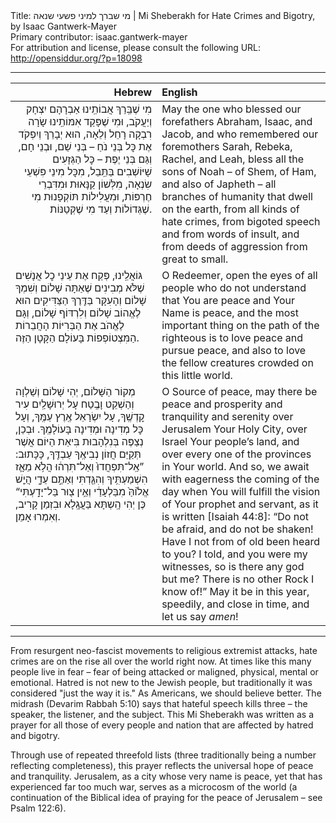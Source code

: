 <html>
<head></head>
<body>
Title: מי שברך למיני פשעי שנאה | Mi Sheberakh for Hate Crimes and Bigotry, by Isaac Gantwerk-Mayer<br />
Primary contributor: isaac.gantwerk-mayer<br />
For attribution and license, please consult the following URL: <a href="http://opensiddur.org/?p=18098">http://opensiddur.org/?p=18098</a>
<p />
<hr />

<table style="margin-left: auto;margin-right: auto;" class="draggable">
<thead><tr><th id="x" style="text-align: right;">Hebrew</th><th style="text-align: left;">English</th></tr></thead>
<tbody>
<tr><td style="vertical-align:top;" width="46%">
<div class="liturgy" style="text-align: right;"><span lang="he">
מִי שֶׁבֵּֽרַךְ אֲבוֹתֵֽינוּ אַבְרָהָם יִצְחָק וְיַעֲקֹב, 
וּמִי שֶׁפָּקַד אִמּוֹתֵֽינוּ שָׂרָה רִבְקָה רָחֵל וְלֵאָה, 
הוּא יְבָרֵךְ וְיִפְקֹד אֶת כׇּל בְּנֵי נֹחַ – בְּנֵי שֵׁם, וּבְנֵי חָם, וְגַּם בְּנֵי יֶפֶת – 
כׇּל הַגְּזָעִים שָׁיּוֹשְׁבִים בַּתֵּֽבֵל, 
מִכׇּל מִינֵי פִּשְׁעֵי שִׂנְאָה, 
מִלְּשׁוֹן קַנָּאוּת וּמִדִּבְרֵי חֶרְפּוֹת, 
וּמִעֲלִילוֹת תּוֹקְפָנוּת מִי שֶׁגְּדוֹלוֹת וְעַד מִי שֶׁקְּטַנּוֹת. 
</span></div></td>
 
<td width="53%"><div class="english">
May the one who blessed our forefathers Abraham, Isaac, and Jacob, 
and who remembered our foremothers Sarah, Rebeka, Rachel, and Leah, 
bless all the sons of Noah – of Shem, of Ham, and also of Japheth – 
all branches of humanity that dwell on the earth, 
from all kinds of hate crimes, 
from bigoted speech and from words of insult, 
and from deeds of aggression from great to small. 
</div></td></tr>


<tr><td style="vertical-align:top;" width="46%">
<div class="liturgy"><span lang="he">
גּוֹאֲלֵֽינוּ, 
פְּקַח אֶת עֵינֵי כׇל אֲנָשִׁים 
שֶׁלֹּא מְבִינִים שֶׁאַתָּה שָׁלוֹם וְשִׁמְךָ שָׁלוֹם 
וְהָעִקָּר בַּדֶּֽרֶךְ הַצַּדִּיקִים הוּא לֶאֱהוֹב שָׁלוֹם וְלִרְדּוֹף שָׁלוֹם, 
וְגָּם לֶאֱהֹב אֶת הַבְּרִיּוֹת הָחֲבֵרוֹת הַמִּצְטוֹפְפוֹת בָּעוֹלָם הַקָּטָן הַזֶּה. 
</span></div></td>
 
<td width="53%"><div class="english">
O Redeemer, 
open the eyes of all people 
who do not understand that You are peace and Your Name is peace, 
and the most important thing on the path of the righteous is to love peace and pursue peace, 
and also to love the fellow creatures crowded on this little world. 
</div></td></tr>


<tr><td style="vertical-align:top;" width="46%">
<div class="liturgy"><span lang="he">
מְקוֹר הַשָּׁלוֹם, 
יְהִי שָׁלוֹם וְשַׁלְוָה וְהַשְׁקֵט וָבֶֽטַח 
עָל יְרוּשָׁלַֽיִם עִיר קׇדְשֶֽׁךָ, 
עָל יִשְׂרָאֵל אֶֽרֶץ עַמֶּֽךָ, 
וְעָל כׇּל מְדִינָה וּמְדִינָה בָּעוֹלָמֶֽךָ. 
וּבְכֵן, נְצַפֶּה בְּנִלְהָבוּת בִּיאַת הַיּוֹם 
אֲשֶׁר תְּקַיֵּם חֲזוֹן נְבִיאֶֽךָ עַבְדֶּֽךָ, 
כָּכָּתוּב: ”אַֽל־תִּפְחֲדוּ֙ וְאַל־תִּרְה֔וּ 
הֲלֹ֥א מֵאָ֛ז הִשְׁמַעְתִּ֥יךָ 
וְהִגַּ֖דְתִּי וְאַתֶּ֣ם עֵדָ֑י הֲיֵ֤שׁ אֱל֙וֹהַּ֙ מִבַּלְעָדַ֔י 
וְאֵ֥ין צ֖וּר בַּל־יָדָֽעְתִּי“ 
כֶּן יְהִי הָֽשְתָּא בַּעֲגָֽלָא וּבִזְמַן קָרִיב, 
וְאִמְרוּ אָמֵן.
</span></div></td>
 
<td width="53%"><div class="english">
O Source of peace, 
may there be peace and prosperity and tranquility and serenity 
over Jerusalem Your Holy City, 
over Israel Your people’s land, 
and over every one of the provinces in Your world. 
And so, we await with eagerness the coming of the day 
when You will fulfill the vision of Your prophet and servant, 
as it is written [Isaiah 44:8]: “Do not be afraid, and do not be shaken! 
Have I not from of old been heard to you? 
I told, and you were my witnesses, so is there any god but me? 
There is no other Rock I know of!” 
May it be in this year, speedily, and close in time, 
and let us say <em>amen</em>!
</div></td>
</tr>
</tbody></table>

<hr />

From resurgent neo-fascist movements to religious extremist attacks, hate crimes are on the rise all over the world right now. At times like this many people live in fear – fear of being attacked or maligned, physical, mental or emotional. Hatred is not new to the Jewish people, but traditionally it was considered "just the way it is." As Americans, we should believe better. The midrash (Devarim Rabbah 5:10) says that hateful speech kills three – the speaker, the listener, and the subject. This Mi Sheberakh was written as a prayer for all those of every people and nation that are affected by hatred and bigotry.

Through use of repeated threefold lists (three traditionally being a number reflecting completeness), this prayer reflects the universal hope of peace and tranquility. Jerusalem, as a city whose very name is peace, yet that has experienced far too much war, serves as a microcosm of the world (a continuation of the Biblical idea of praying for the peace of Jerusalem – see Psalm 122:6).
</body>
</html>